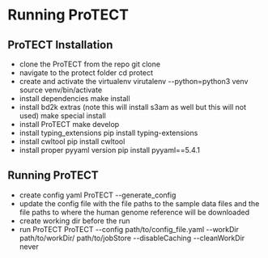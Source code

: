 # Running ProTECT

## ProTECT Installation
* clone the ProTECT from the repo
    git clone
* navigate to the protect folder
    cd  protect
* create and activate the virtualenv
    virutalenv --python=python3 venv
    source venv/bin/activate
* install dependencies
    make install
* install bd2k extras (note this will install s3am as well but this will not used)
    make special install
* install ProTECT
    make develop
* install typing_extensions
    pip install typing-extensions
* install cwltool
    pip install cwltool
* install proper pyyaml version
    pip install pyyaml==5.4.1

## Running ProTECT
* create config yaml
    ProTECT --generate_config
* update the config file with the file paths to the sample data files and the file paths to where the human genome reference will be downloaded
* create working dir before the run
* run ProTECT
    ProTECT --config path/to/config_file.yaml --workDir path/to/workDir/ path/to/jobStore --disableCaching --cleanWorkDir never
